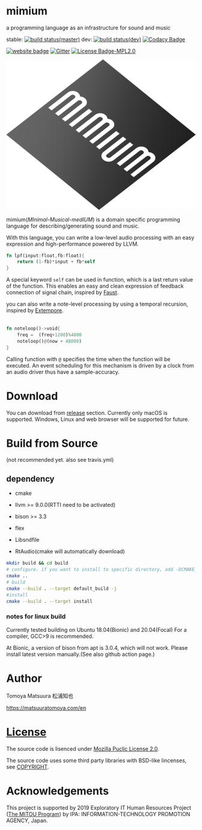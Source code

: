 # mimium

a programming language as an infrastructure for sound and music

stable: [![build status(master)](https://github.com/mimium-org/mimium/workflows/build%20&%20test/badge.svg?branch=master)](https://github.com/mimium-org/mimium/actions) dev: [![build status(dev)](https://github.com/mimium-org/mimium/workflows/build%20&%20test/badge.svg?branch=dev)](https://github.com/mimium-org/mimium/actions) [![Codacy Badge](https://api.codacy.com/project/badge/Grade/de5190beb61f4ea9a337becdb21f8328)](https://www.codacy.com/manual/tomoyanonymous/mimium?utm_source=github.com&amp;utm_medium=referral&amp;utm_content=tomoyanonymous/mimium&amp;utm_campaign=Badge_Grade) 

[![website badge](https://img.shields.io/badge/mimium.org-Website-d6eff7)](https://mimium.org) [![Gitter](https://badges.gitter.im/mimium-dev/community.svg)](https://gitter.im/mimium-dev/community?utm_source=badge&utm_medium=badge&utm_campaign=pr-badge) [![License Badge-MPL2.0](https://img.shields.io/badge/LICENSE-MPLv2.0-blue)](./LICENSE.md)

![mimium_logo_slanted](./mimium_logo_slant.svg)

mimium(*MInimal-Musical-medIUM*) is a domain specific programming language for describing/generating sound and music.

With this language, you can write a low-level audio processing with an easy expression and high-performance powered by LLVM.

```rust
fn lpf(input:float,fb:float){    
    return (1-fb)*input + fb*self
}
```

A special keyword `self` can be used in function, which is a last return value of the function.
This enables an easy and clean expression of feedback connection of signal chain, inspired by [Faust](https://faust.grame.fr).

you can also write a note-level processing by using a temporal recursion, inspired by [Extempore](https://extemporelang.github.io/).

```rust

fn noteloop()->void{
    freq =  (freq+1200)%4000
    noteloop()@(now + 48000)
}

```

Calling function with `@` specifies the time when the function will be executed.
An event scheduling for this mechanism is driven by a clock from an audio driver thus have a sample-accuracy.

<!-- More specific info about language is currently in [design](design/design-proposal.md) section. -->
# Download

You can download from [release](https://github.com/mimium-org/mimium/releases) section.
Currently only macOS is supported. Windows, Linux and web browser will be supported for future.

# Build from Source

(not recommended yet. also see travis.yml)

## dependency

- cmake
- llvm >= 9.0.0(RTTI need to be activated)
- bison >= 3.3
- flex
- Libsndfile

- RtAudio(cmake will automatically download)

```sh
mkdir build && cd build
# configure. if you want to install to specific directory, add -DCMAKE_INSTALL_PREFIX=/your/directory
cmake .. 
# build
cmake --build . --target default_build -j
#install
cmake --build . --target install
```

### notes for linux build

Currently tested building on Ubuntu 18.04(Bionic) and 20.04(Focal)
For a compiler, GCC>9 is recommended.

At Bionic, a version of bison from apt is 3.0.4, which will not work. Please install latest version manually.(See also github action page.)

# Author

Tomoya Matsuura 松浦知也

<https://matsuuratomoya.com/en>

# [License](LICENSE.md)

The source code is lisenced under [Mozilla Puclic License 2.0](LICENSE.md).

The source code uses some third party libraries with BSD-like lincenses, see [COPYRIGHT](./COPYRIGHT).

# Acknowledgements

This project is supported by 2019 Exploratory IT Human Resources Project ([The MITOU Program](https://www.ipa.go.jp/jinzai/mitou/portal_index.html)) by IPA: INFORMATION-TECHNOLOGY PROMOTION AGENCY, Japan.
